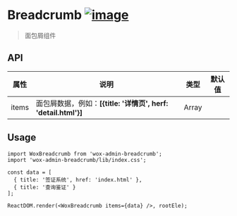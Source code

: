 # Breadcrumb [![image](https://img.shields.io/npm/v/wox-admin-breadcrumb.svg)](https://www.npmjs.com/package/wox-admin-breadcrumb)

> 面包屑组件

## API

| 属性 | 说明 | 类型 | 默认值 |
| ---- | ---- | ---- | ---- |
| items |面包屑数据，例如：**[{title: '详情页', herf: 'detail.html'}]** | Array | |


## Usage

```
import WoxBreadcrumb from 'wox-admin-breadcrumb';
import 'wox-admin-breadcrumb/lib/index.css';

const data = [
  { title: '签证系统', href: 'index.html' },
  { title: '查询鉴证' }
];

ReactDOM.render(<WoxBreadcrumb items={data} />, rootEle);
```
